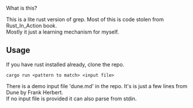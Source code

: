 <div align="center>
<h1>Grep-Lite</h1>
</div>

## What is this?
This is a lite rust version of grep. Most of this is code stolen from Rust_In_Action book. <br/>
Mostly it just a learning mechanism for myself.<br/>

## Usage
If you have rust installed already, clone the repo.<br/>
```
cargo run <pattern to match> <input file>
```
There is a demo input file 'dune.md' in the repo. It's is just a few lines from Dune by Frank Herbert. <br/>
If no input file is provided it can also parse from stdin.<br/>
